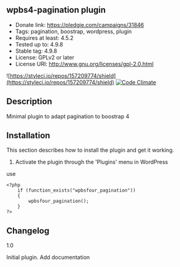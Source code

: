 ## wpbs4-pagination plugin ##
 - Donate link: https://pledgie.com/campaigns/31846
 - Tags: pagination, boostrap, wordpress, plugin
 - Requires at least: 4.5.2
 - Tested up to: 4.9.8
 - Stable tag: 4.9.8
 - License: GPLv2 or later
 - License URI: http://www.gnu.org/licenses/gpl-2.0.html

![https://styleci.io/repos/157209774/shield](https://styleci.io/repos/157209774/shield) [![Code Climate](https://codeclimate.com/github/yoanmarchal/wpbs4-pagination/badges/gpa.svg)](https://codeclimate.com/github/yoanmarchal/wpbs4-pagination)

Description
-----------

Minimal plugin to adapt pagination to boostrap 4 

Installation
------------

This section describes how to install the plugin and get it working.

1. Activate the plugin through the 'Plugins' menu in WordPress

use
```
<?php
    if (function_exists("wpbsfour_pagination"))
    {
        wpbsfour_pagination();
    }
?>
```

Changelog
---------
1.0

Initial plugin.
Add documentation
